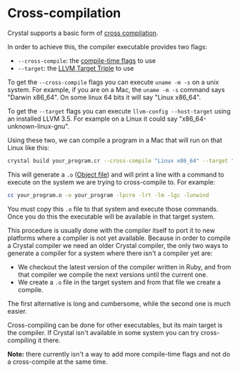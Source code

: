 # Cross-compilation

Crystal supports a basic form of [cross compilation](http://en.wikipedia.org/wiki/Cross_compiler).

In order to achieve this, the compiler executable provides two flags:

* `--cross-compile`: the [compile-time flags](compile_time_flags.html) to use
* `--target`: the [LLVM Target Triple](http://llvm.org/docs/LangRef.html#target-triple) to use

To get the `--cross-compile` flags you can execute `uname -m -s` on a unix system. For example, if you are on a Mac, the `uname -m -s` command says "Darwin x86_64". On some linux 64 bits it will say "Linux x86_64".

To get the `--target` flags you can execute `llvm-config --host-target` using an installed LLVM 3.5. For example on a Linux it could say "x86_64-unknown-linux-gnu".

Using these two, we can compile a program in a Mac that will run on that Linux like this:

```bash
crystal build your_program.cr --cross-compile "Linux x86_64" --target "x86_64-unknown-linux-gnu"
```

This will generate a `.o` ([Object file](http://en.wikipedia.org/wiki/Object_file)) and will print a line with a command to execute on the system we are trying to cross-compile to. For example:

```bash
cc your_program.o -o your_program -lpcre -lrt -lm -lgc -lunwind
```

You must copy this `.o` file to that system and execute those commands. Once you do this the executable will be available in that target system.

This procedure is usually done with the compiler itself to port it to new platforms where a compiler is not yet available. Because in order to compile a Crystal compiler we need an older Crystal compiler, the only two ways to generate a compiler for a system where there isn't a compiler yet are:
* We checkout the latest version of the compiler written in Ruby, and from that compiler we compile the next versions until the current one.
* We create a `.o` file in the target system and from that file we create a compile.

The first alternative is long and cumbersome, while the second one is much easier.

Cross-compiling can be done for other executables, but its main target is the compiler. If Crystal isn't available in some system you can try cross-compiling it there.

**Note:** there currently isn't a way to add more compile-time flags and not do a cross-compile at the same time.
